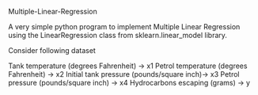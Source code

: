 Multiple-Linear-Regression

A very simple python program to implement Multiple Linear Regression using the LinearRegression class from sklearn.linear_model library. 

Consider following dataset
 
Tank temperature (degrees Fahrenheit) -> x1	
Petrol temperature (degrees Fahrenheit)	-> x2
Initial tank pressure (pounds/square inch)-> x3	
Petrol pressure (pounds/square inch) -> x4
Hydrocarbons escaping (grams)  -> y
